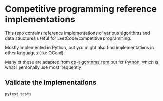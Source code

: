 # Competitive programming reference implementations

This repo contains reference implementations of various algorithms and data structures
useful for LeetCode/competitive programming.

Mostly implemented in Python, but you might also find implementations in other languages
(like OCaml).

Many of these are adapted from [cp-algorithms.com](https://cp-algorithms.com/) but
for Python, which is what I personally use most frequently.

## Validate the implementations

```bash
pytest tests
```
